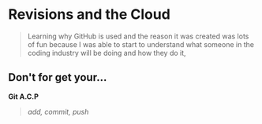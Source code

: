 # Revisions and the Cloud
>Learning why GitHub is used and the reason it was created was lots of fun because I was able to start to understand what someone in the coding industry will be doing and how they do it,

## Don't for get your...
**Git A.C.P**
>*add, commit, push*